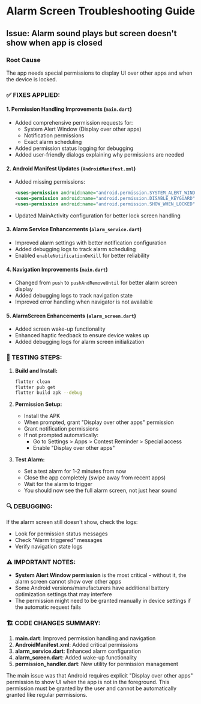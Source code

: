 # Alarm Screen Troubleshooting Guide

## Issue: Alarm sound plays but screen doesn't show when app is closed

### Root Cause
The app needs special permissions to display UI over other apps and when the device is locked.

### ✅ FIXES APPLIED:

#### 1. **Permission Handling Improvements** (`main.dart`)
- Added comprehensive permission requests for:
  - System Alert Window (Display over other apps)
  - Notification permissions
  - Exact alarm scheduling
- Added permission status logging for debugging
- Added user-friendly dialogs explaining why permissions are needed

#### 2. **Android Manifest Updates** (`AndroidManifest.xml`)
- Added missing permissions:
  ```xml
  <uses-permission android:name="android.permission.SYSTEM_ALERT_WINDOW" />
  <uses-permission android:name="android.permission.DISABLE_KEYGUARD" />
  <uses-permission android:name="android.permission.SHOW_WHEN_LOCKED" />
  ```
- Updated MainActivity configuration for better lock screen handling

#### 3. **Alarm Service Enhancements** (`alarm_service.dart`)
- Improved alarm settings with better notification configuration
- Added debugging logs to track alarm scheduling
- Enabled `enableNotificationOnKill` for better reliability

#### 4. **Navigation Improvements** (`main.dart`)
- Changed from `push` to `pushAndRemoveUntil` for better alarm screen display
- Added debugging logs to track navigation state
- Improved error handling when navigator is not available

#### 5. **AlarmScreen Enhancements** (`alarm_screen.dart`)
- Added screen wake-up functionality
- Enhanced haptic feedback to ensure device wakes up
- Added debugging logs for alarm screen initialization

### 🧪 TESTING STEPS:

1. **Build and Install:**
   ```bash
   flutter clean
   flutter pub get
   flutter build apk --debug
   ```

2. **Permission Setup:**
   - Install the APK
   - When prompted, grant "Display over other apps" permission
   - Grant notification permissions
   - If not prompted automatically:
     - Go to Settings > Apps > Contest Reminder > Special access
     - Enable "Display over other apps"

3. **Test Alarm:**
   - Set a test alarm for 1-2 minutes from now
   - Close the app completely (swipe away from recent apps)
   - Wait for the alarm to trigger
   - You should now see the full alarm screen, not just hear sound

### 🔍 DEBUGGING:

If the alarm screen still doesn't show, check the logs:
- Look for permission status messages
- Check "Alarm triggered" messages
- Verify navigation state logs

### ⚠️ IMPORTANT NOTES:

- **System Alert Window permission** is the most critical - without it, the alarm screen cannot show over other apps
- Some Android versions/manufacturers have additional battery optimization settings that may interfere
- The permission might need to be granted manually in device settings if the automatic request fails

### 🏗️ CODE CHANGES SUMMARY:

1. **main.dart**: Improved permission handling and navigation
2. **AndroidManifest.xml**: Added critical permissions
3. **alarm_service.dart**: Enhanced alarm configuration
4. **alarm_screen.dart**: Added wake-up functionality
5. **permission_handler.dart**: New utility for permission management

The main issue was that Android requires explicit "Display over other apps" permission to show UI when the app is not in the foreground. This permission must be granted by the user and cannot be automatically granted like regular permissions.
